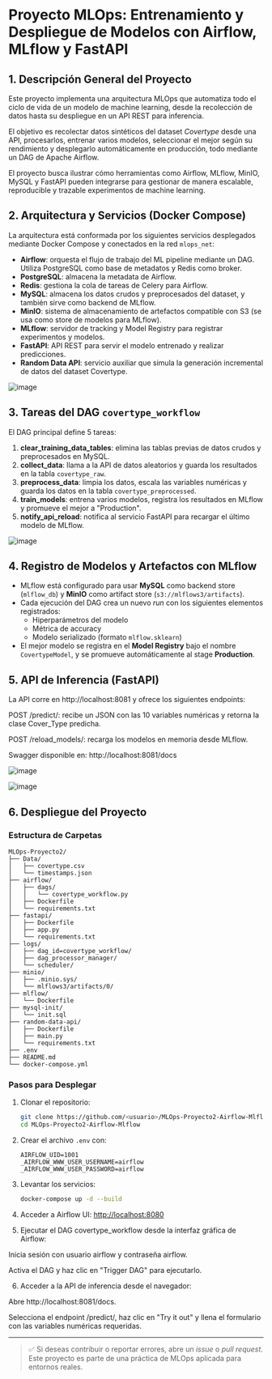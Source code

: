 # Proyecto MLOps: Entrenamiento y Despliegue de Modelos con Airflow, MLflow y FastAPI

## 1. Descripción General del Proyecto

Este proyecto implementa una arquitectura MLOps que automatiza todo el ciclo de vida de un modelo de machine learning, desde la recolección de datos hasta su despliegue en un API REST para inferencia.

El objetivo es recolectar datos sintéticos del dataset *Covertype* desde una API, procesarlos, entrenar varios modelos, seleccionar el mejor según su rendimiento y desplegarlo automáticamente en producción, todo mediante un DAG de Apache Airflow.

El proyecto busca ilustrar cómo herramientas como Airflow, MLflow, MinIO, MySQL y FastAPI pueden integrarse para gestionar de manera escalable, reproducible y trazable experimentos de machine learning.

## 2. Arquitectura y Servicios (Docker Compose)

La arquitectura está conformada por los siguientes servicios desplegados mediante Docker Compose y conectados en la red `mlops_net`:

- **Airflow**: orquesta el flujo de trabajo del ML pipeline mediante un DAG. Utiliza PostgreSQL como base de metadatos y Redis como broker.
- **PostgreSQL**: almacena la metadata de Airflow.
- **Redis**: gestiona la cola de tareas de Celery para Airflow.
- **MySQL**: almacena los datos crudos y preprocesados del dataset, y también sirve como backend de MLflow.
- **MinIO**: sistema de almacenamiento de artefactos compatible con S3 (se usa como store de modelos para MLflow).
- **MLflow**: servidor de tracking y Model Registry para registrar experimentos y modelos.
- **FastAPI**: API REST para servir el modelo entrenado y realizar predicciones.
- **Random Data API**: servicio auxiliar que simula la generación incremental de datos del dataset Covertype.

![image](https://github.com/user-attachments/assets/c301c903-1fa1-492a-9945-3dd5a5513cef)


## 3. Tareas del DAG `covertype_workflow`

El DAG principal define 5 tareas:

1. **clear_training_data_tables**: elimina las tablas previas de datos crudos y preprocesados en MySQL.
2. **collect_data**: llama a la API de datos aleatorios y guarda los resultados en la tabla `covertype_raw`.
3. **preprocess_data**: limpia los datos, escala las variables numéricas y guarda los datos en la tabla `covertype_preprocessed`.
4. **train_models**: entrena varios modelos, registra los resultados en MLflow y promueve el mejor a "Production".
5. **notify_api_reload**: notifica al servicio FastAPI para recargar el último modelo de MLflow.

![image](https://github.com/user-attachments/assets/e8ce7ada-d84e-4ee4-8d08-e059a5322c96)


## 4. Registro de Modelos y Artefactos con MLflow

- MLflow está configurado para usar **MySQL** como backend store (`mlflow_db`) y **MinIO** como artifact store (`s3://mlflows3/artifacts`).
- Cada ejecución del DAG crea un nuevo *run* con los siguientes elementos registrados:
  - Hiperparámetros del modelo
  - Métrica de accuracy
  - Modelo serializado (formato `mlflow.sklearn`)
- El mejor modelo se registra en el **Model Registry** bajo el nombre `CovertypeModel`, y se promueve automáticamente al stage **Production**.

## 5. API de Inferencia (FastAPI)

La API corre en http://localhost:8081 y ofrece los siguientes endpoints:

POST /predict/: recibe un JSON con las 10 variables numéricas y retorna la clase Cover_Type predicha.

POST /reload_models/: recarga los modelos en memoria desde MLflow.

Swagger disponible en: http://localhost:8081/docs

![image](https://github.com/user-attachments/assets/f0769a60-5b49-4049-b267-90ed5cb7a2ba)

![image](https://github.com/user-attachments/assets/10cb1e9b-d682-4bc4-9c44-92bfc6ae6850)


## 6. Despliegue del Proyecto

### Estructura de Carpetas

```
MLOps-Proyecto2/
├── Data/
│   ├── covertype.csv
│   └── timestamps.json
├── airflow/
│   ├── dags/
│   │   └── covertype_workflow.py
│   ├── Dockerfile
│   └── requirements.txt
├── fastapi/
│   ├── Dockerfile
│   ├── app.py
│   └── requirements.txt
├── logs/
│   ├── dag_id=covertype_workflow/
│   ├── dag_processor_manager/
│   └── scheduler/
├── minio/
│   ├── .minio.sys/
│   └── mlflows3/artifacts/0/
├── mlflow/
│   └── Dockerfile
├── mysql-init/
│   └── init.sql
├── random-data-api/
│   ├── Dockerfile
│   ├── main.py
│   └── requirements.txt
├── .env
├── README.md
└── docker-compose.yml
```

### Pasos para Desplegar

1. Clonar el repositorio:
   ```bash
   git clone https://github.com/<usuario>/MLOps-Proyecto2-Airflow-Mlflow.git
   cd MLOps-Proyecto2-Airflow-Mlflow
   ```

2. Crear el archivo `.env` con:
   ```dotenv
   AIRFLOW_UID=1001
   _AIRFLOW_WWW_USER_USERNAME=airflow
   _AIRFLOW_WWW_USER_PASSWORD=airflow
   ```

3. Levantar los servicios:
   ```bash
   docker-compose up -d --build
   ```

4. Acceder a Airflow UI:
   [http://localhost:8080](http://localhost:8080)

5. Ejecutar el DAG covertype_workflow desde la interfaz gráfica de Airflow:

Inicia sesión con usuario airflow y contraseña airflow.

Activa el DAG y haz clic en "Trigger DAG" para ejecutarlo.

6. Acceder a la API de inferencia desde el navegador:

Abre http://localhost:8081/docs.

Selecciona el endpoint /predict/, haz clic en "Try it out" y llena el formulario con las variables numéricas requeridas.

---

> ✅ Si deseas contribuir o reportar errores, abre un *issue* o *pull request*. Este proyecto es parte de una práctica de MLOps aplicada para entornos reales.

